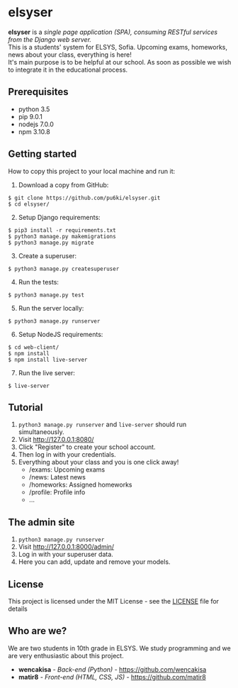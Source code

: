 # elsyser
**elsyser** is a *single page application (SPA), consuming RESTful services from the Django web server.*<br/>
This is a students' system for ELSYS, Sofia. Upcoming exams, homeworks, news about your class, everything is here!<br/>
It's main purpose is to be helpful at our school. As soon as possible we wish to integrate it in the educational process.

## Prerequisites
- python 3.5
- pip 9.0.1
- nodejs 7.0.0
- npm 3.10.8

## Getting started
How to copy this project to your local machine and run it:

1. Download a copy from GitHub:
```
$ git clone https://github.com/pu6ki/elsyser.git
$ cd elsyser/
```
2. Setup Django requirements:
```
$ pip3 install -r requirements.txt
$ python3 manage.py makemigrations
$ python3 manage.py migrate
```
3. Create a superuser:
```
$ python3 manage.py createsuperuser
```
4. Run the tests:
```
$ python3 manage.py test
```
5. Run the server locally:
```
$ python3 manage.py runserver
```
6. Setup NodeJS requirements:
```
$ cd web-client/
$ npm install
$ npm install live-server
```
7. Run the live server:
```
$ live-server
```

## Tutorial
1. `python3 manage.py runserver` and `live-server` should run simultaneously.
2. Visit http://127.0.0.1:8080/
3. Click "Register" to create your school account.
4. Then log in with your credentials.
5. Everything about your class and you is one click away!
    - /exams: Upcoming exams
    - /news: Latest news
    - /homeworks: Assigned homeworks
    - /profile: Profile info
    - ...   

## The admin site
1. `python3 manage.py runserver`
2. Visit http://127.0.0.1:8000/admin/
3. Log in with your superuser data.
4. Here you can add, update and remove your models.

## License
This project is licensed under the MIT License - see the [LICENSE](LICENSE) file for details

## Who are we?
We are two students in 10th grade in ELSYS. We study programming and we are very enthusiastic about this project.
* **wencakisa** - *Back-end (Python)* - https://github.com/wencakisa
* **matir8** - *Front-end (HTML, CSS, JS)* - https://github.com/matir8
